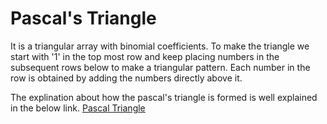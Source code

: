 # Pascal's Triangle

It is a triangular array with binomial coefficients. To make the triangle we start with '1' in the top most row and keep placing numbers in the subsequent rows below to make a triangular pattern. Each number in the row is obtained by adding the numbers directly above it. 


The explination about how the pascal's triangle is formed is well explained in the below link. 
[Pascal Triangle](https://en.wikipedia.org/wiki/Pascal's_triangle)


